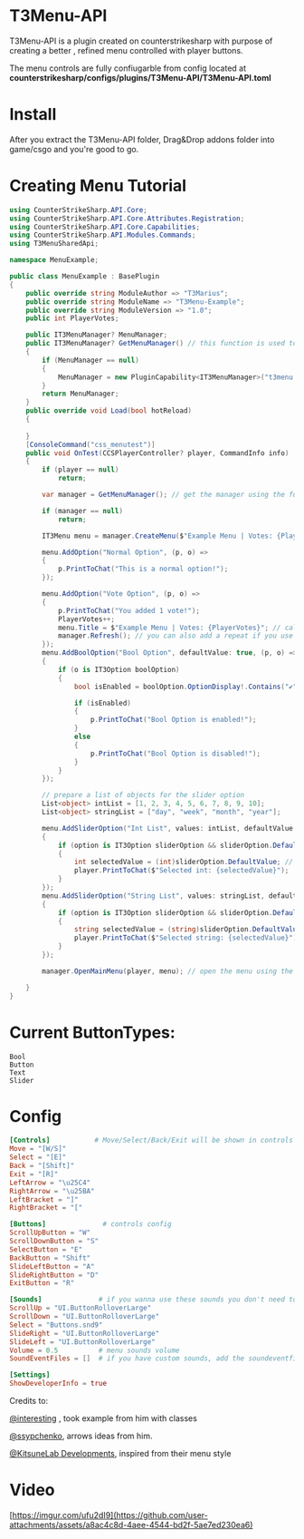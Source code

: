 # T3Menu-API
T3Menu-API is a plugin created on counterstrikesharp with purpose of creating a better , refined menu controlled with player buttons.

The menu controls are fully confiugarble from config located at **counterstrikesharp/configs/plugins/T3Menu-API/T3Menu-API.toml**
# Install
After you extract the T3Menu-API folder, Drag&Drop addons folder into game/csgo and you're good to go.

# Creating Menu Tutorial
```C#
using CounterStrikeSharp.API.Core;
using CounterStrikeSharp.API.Core.Attributes.Registration;
using CounterStrikeSharp.API.Core.Capabilities;
using CounterStrikeSharp.API.Modules.Commands;
using T3MenuSharedApi;

namespace MenuExample;

public class MenuExample : BasePlugin
{
    public override string ModuleAuthor => "T3Marius";
    public override string ModuleName => "T3Menu-Example";
    public override string ModuleVersion => "1.0";
    public int PlayerVotes;

    public IT3MenuManager? MenuManager;
    public IT3MenuManager? GetMenuManager() // this function is used to get the menu manager
    {
        if (MenuManager == null)
        {
            MenuManager = new PluginCapability<IT3MenuManager>("t3menu:manager").Get();
        }
        return MenuManager;
    }
    public override void Load(bool hotReload)
    {
        
    }
    [ConsoleCommand("css_menutest")]
    public void OnTest(CCSPlayerController? player, CommandInfo info)
    {
        if (player == null)
            return;

        var manager = GetMenuManager(); // get the manager using the function we've created.

        if (manager == null)
            return;

        IT3Menu menu = manager.CreateMenu($"Example Menu | Votes: {PlayerVotes}", isSubMenu: false); // if this isn't a sub menu you don't even need to call this.

        menu.AddOption("Normal Option", (p, o) =>
        {
            p.PrintToChat("This is a normal option!");
        });

        menu.AddOption("Vote Option", (p, o) =>
        {
            p.PrintToChat("You added 1 vote!");
            PlayerVotes++;
            menu.Title = $"Example Menu | Votes: {PlayerVotes}"; // call the title again and then refresh
            manager.Refresh(); // you can also add a repeat if you use manager.Refresh(1) when press it will refresh every second.
        });
        menu.AddBoolOption("Bool Option", defaultValue: true, (p, o) =>
        {
            if (o is IT3Option boolOption)
            {
                bool isEnabled = boolOption.OptionDisplay!.Contains("✔"); // this is how you check if the option is enabled or not.

                if (isEnabled)
                {
                    p.PrintToChat("Bool Option is enabled!");
                }
                else
                {
                    p.PrintToChat("Bool Option is disabled!");
                }
            }
        });

        // prepare a list of objects for the slider option
        List<object> intList = [1, 2, 3, 4, 5, 6, 7, 8, 9, 10];
        List<object> stringList = ["day", "week", "month", "year"];

        menu.AddSliderOption("Int List", values: intList, defaultValue: 1, displayItems: 3, (player, option, index) =>
        {
            if (option is IT3Option sliderOption && sliderOption.DefaultValue != null)
            {
                int selectedValue = (int)sliderOption.DefaultValue; // convert the default value to int, this is what player pressed in the slider.
                player.PrintToChat($"Selected int: {selectedValue}");
            }
        });
        menu.AddSliderOption("String List", values: stringList, defaultValue: stringList[0], displayItems: 3, (player, option, index) =>
        {
            if (option is IT3Option sliderOption && sliderOption.DefaultValue != null)
            {
                string selectedValue = (string)sliderOption.DefaultValue; // convert the default value to string, this is what player pressed in the slider.
                player.PrintToChat($"Selected string: {selectedValue}");
            }
        });

        manager.OpenMainMenu(player, menu); // open the menu using the manager.

    }
}
```

# Current ButtonTypes:
```
Bool
Button
Text
Slider
```

# Config 
```toml
[Controls]           # Move/Select/Back/Exit will be shown in controls info at the bottom of the menu.
Move = "[W/S]"
Select = "[E]"
Back = "[Shift]"
Exit = "[R]"
LeftArrow = "\u25C4"
RightArrow = "\u25BA"
LeftBracket = "]"
RightBracket = "["

[Buttons]              # controls config
ScrollUpButton = "W"
ScrollDownButton = "S"
SelectButton = "E"
BackButton = "Shift"
SlideLeftButton = "A"
SlideRightButton = "D"
ExitButton = "R"

[Sounds]              # if you wanna use these sounds you don't need to add anything.
ScrollUp = "UI.ButtonRolloverLarge"
ScrollDown = "UI.ButtonRolloverLarge"
Select = "Buttons.snd9"
SlideRight = "UI.ButtonRolloverLarge"
SlideLeft = "UI.ButtonRolloverLarge"
Volume = 0.5          # menu sounds volume
SoundEventFiles = []  # if you have custom sounds, add the soundeventfile path here.

[Settings]
ShowDeveloperInfo = true
```
Credits to:

[@interesting](https://github.com/Interesting-exe) , took example from him with classes

[@ssypchenko](https://github.com/ssypchenko), arrows ideas from him.

[@KitsuneLab Developments](https://github.com/KitsuneLab-Development), inspired from their menu style
# Video
[https://imgur.com/ufu2dI9](https://github.com/user-attachments/assets/a8ac4c8d-4aee-4544-bd2f-5ae7ed230ea6)
